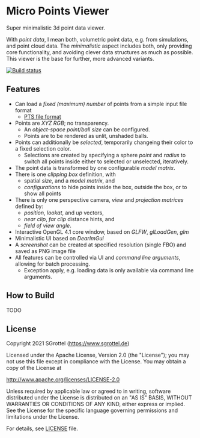 # Micro Points Viewer
Super minimalistic 3d point data viewer.

With _point data_, I mean both, volumetric point data, e.g. from simulations, and point cloud data.
The _minimalistic_ aspect includes both, only providing core functionality, and avoiding clever data structures as much as possible.
This viewer is the base for further, more advanced variants.

[![Build status](https://ci.appveyor.com/api/projects/status/djy1g0x67pnag2qi?svg=true)](https://ci.appveyor.com/project/s_grottel/micro-points-viewer)

## Features

* Can load a _fixed (maximum) number_ of points from a simple input file format
    * [PTS file format](./doc/pts.md) 
* Points are _XYZ RGB_; no transparency.
    * An _object-space point/ball size_ can be configured.
    * Points are to be rendered as unlit, unshaded balls.
* Points can additionally be _selected_, temporarily changeing their color to a fixed selection color.
    * Selections are created by specifying a sphere _point_ and _radius_ to switch all points inside either to selected or unselected, iteratively.
* The point data is transformed by one configurable _model matrix_.
* There is one _clipping box_ definition, with
    * spatial _size_, and a _model matrix_, and
    * _configurations_ to hide points inside the box, outside the box, or to show all points
* There is only one perspective camera, _view_ and _projection matrices_ defined by:
    * _position_, _lookat_, and _up_ vectors,
    * _near clip_, _far clip_ distance hints, and
    * _field of view angle_.
* Interactive OpenGL 4.1 core window, based on _GLFW_, _glLoadGen_, _glm_
* Minimalistic UI based on _DearImGui_
* A _screenshot_ can be created at specified resolution (single FBO) and saved as PNG image file
* All features can be controlled via UI and _command line arguments_, allowing for batch processing.
    * Exception apply, e.g. loading data is only available via command line arguments.

## How to Build

TODO

## License

Copyright 2021 SGrottel (https://www.sgrottel.de)

Licensed under the Apache License, Version 2.0 (the "License");
you may not use this file except in compliance with the License.
You may obtain a copy of the License at

http://www.apache.org/licenses/LICENSE-2.0

Unless required by applicable law or agreed to in writing, software
distributed under the License is distributed on an "AS IS" BASIS,
WITHOUT WARRANTIES OR CONDITIONS OF ANY KIND, either express or implied.
See the License for the specific language governing permissions and
limitations under the License.

For details, see [LICENSE](./LICENSE) file.

